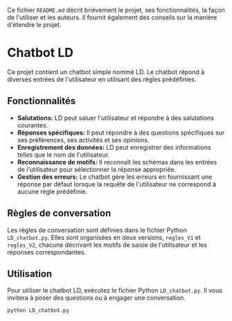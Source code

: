 Ce fichier `README.md` décrit brièvement le projet, ses fonctionnalités, la façon de l'utiliser et les auteurs. Il fournit également des conseils sur la manière d'étendre le projet.

# Chatbot LD

Ce projet contient un chatbot simple nommé LD. Le chatbot répond à diverses entrées de l'utilisateur en utilisant des règles prédéfinies.

## Fonctionnalités

- **Salutations:** LD peut saluer l'utilisateur et répondre à des salutations courantes.
- **Réponses spécifiques:** Il peut répondre à des questions spécifiques sur ses préférences, ses activités et ses opinions.
- **Enregistrement des données:** LD peut enregistrer des informations telles que le nom de l'utilisateur.
- **Reconnaissance de motifs:** Il reconnaît les schémas dans les entrées de l'utilisateur pour sélectionner la réponse appropriée.
- **Gestion des erreurs:** Le chatbot gère les erreurs en fournissant une réponse par défaut lorsque la requête de l'utilisateur ne correspond à aucune règle prédéfinie.

## Règles de conversation

Les règles de conversation sont définies dans le fichier Python `LD_chatbot.py`. Elles sont organisées en deux versions, `regles_V1` et `regles_V2`, chacune décrivant les motifs de saisie de l'utilisateur et les réponses correspondantes.

## Utilisation

Pour utiliser le chatbot LD, exécutez le fichier Python `LD_chatbot.py`. Il vous invitera à poser des questions ou à engager une conversation.

```bash
python LD_chatbot.py
```
